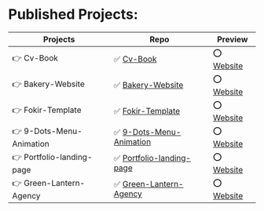 # Published Projects:
Projects | Repo | Preview
------------ | ------------- | -------------
👉 Cv-Book | ✅ [Cv-Book](https://github.com/RaheemAmer/Cv-Book) | ⭕️ [Website](https://raheemamer.github.io/Cv-Book/)
👉 Bakery-Website | ✅ [Bakery-Website](https://github.com/RaheemAmer/Bakery-Website) | ⭕️ [Website](https://raheemamer.github.io/Bakery-Website/)
👉 Fokir-Template | ✅ [Fokir-Template](https://github.com/RaheemAmer/Fokir-template) | ⭕️ [Website](https://raheemamer.github.io/Fokir-template)
👉  9-Dots-Menu-Animation | ✅ [ 9-Dots-Menu-Animation](https://github.com/RaheemAmer/9-Dots-Menu-Animation) | ⭕️ [Website](https://raheemamer.github.io/9-Dots-Menu-Animation/)
👉 Portfolio-landing-page | ✅ [Portfolio-landing-page](https://github.com/RaheemAmer/Portfolio-landing-page) | ⭕️ [Website](https://raheemamer.github.io/Portfolio-landing-page/)
👉 Green-Lantern-Agency | ✅ [Green-Lantern-Agency](https://github.com/RaheemAmer/Green-Lantern-Agency) | ⭕️ [Website](https://raheemamer.github.io/Green-Lantern-Agency/)

